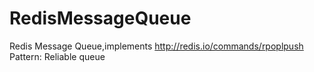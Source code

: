 # RedisMessageQueue
Redis Message Queue,implements  http://redis.io/commands/rpoplpush Pattern: Reliable queue
